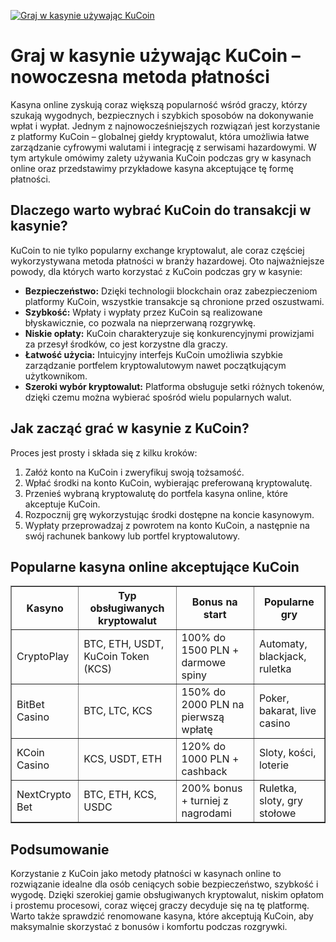 [![Graj w kasynie używając KuCoin](https://123-caf.pages.dev/gitsignup.png)](https://vrmoo.ru/Bt82HjjY)

<h1>Graj w kasynie używając KuCoin – nowoczesna metoda płatności</h1> <p>Kasyna online zyskują coraz większą popularność wśród graczy, którzy szukają wygodnych, bezpiecznych i szybkich sposobów na dokonywanie wpłat i wypłat. Jednym z najnowocześniejszych rozwiązań jest korzystanie z platformy KuCoin – globalnej giełdy kryptowalut, która umożliwia łatwe zarządzanie cyfrowymi walutami i integrację z serwisami hazardowymi. W tym artykule omówimy zalety używania KuCoin podczas gry w kasynach online oraz przedstawimy przykładowe kasyna akceptujące tę formę płatności.</p>  <h2>Dlaczego warto wybrać KuCoin do transakcji w kasynie?</h2> <p>KuCoin to nie tylko popularny exchange kryptowalut, ale coraz częściej wykorzystywana metoda płatności w branży hazardowej. Oto najważniejsze powody, dla których warto korzystać z KuCoin podczas gry w kasynie:</p> <ul>   <li><strong>Bezpieczeństwo:</strong> Dzięki technologii blockchain oraz zabezpieczeniom platformy KuCoin, wszystkie transakcje są chronione przed oszustwami.</li>   <li><strong>Szybkość:</strong> Wpłaty i wypłaty przez KuCoin są realizowane błyskawicznie, co pozwala na nieprzerwaną rozgrywkę.</li>   <li><strong>Niskie opłaty:</strong> KuCoin charakteryzuje się konkurencyjnymi prowizjami za przesył środków, co jest korzystne dla graczy.</li>   <li><strong>Łatwość użycia:</strong> Intuicyjny interfejs KuCoin umożliwia szybkie zarządzanie portfelem kryptowalutowym nawet początkującym użytkownikom.</li>   <li><strong>Szeroki wybór kryptowalut:</strong> Platforma obsługuje setki różnych tokenów, dzięki czemu można wybierać spośród wielu popularnych walut.</li> </ul>  <h2>Jak zacząć grać w kasynie z KuCoin?</h2> <p>Proces jest prosty i składa się z kilku kroków:</p> <ol>   <li>Załóż konto na KuCoin i zweryfikuj swoją tożsamość.</li>   <li>Wpłać środki na konto KuCoin, wybierając preferowaną kryptowalutę.</li>   <li>Przenieś wybraną kryptowalutę do portfela kasyna online, które akceptuje KuCoin.</li>   <li>Rozpocznij grę wykorzystując środki dostępne na koncie kasynowym.</li>   <li>Wypłaty przeprowadzaj z powrotem na konto KuCoin, a następnie na swój rachunek bankowy lub portfel kryptowalutowy.</li> </ol>  <h2>Popularne kasyna online akceptujące KuCoin</h2> <table border="1" cellpadding="8" cellspacing="0" style="border-collapse: collapse; width: 100%;">   <thead>     <tr>       <th>Kasyno</th>       <th>Typ obsługiwanych kryptowalut</th>       <th>Bonus na start</th>       <th>Popularne gry</th>     </tr>   </thead>   <tbody>     <tr>       <td>CryptoPlay</td>       <td>BTC, ETH, USDT, KuCoin Token (KCS)</td>       <td>100% do 1500 PLN + darmowe spiny</td>       <td>Automaty, blackjack, ruletka</td>     </tr>     <tr>       <td>BitBet Casino</td>       <td>BTC, LTC, KCS</td>       <td>150% do 2000 PLN na pierwszą wpłatę</td>       <td>Poker, bakarat, live casino</td>     </tr>     <tr>       <td>KCoin Casino</td>       <td>KCS, USDT, ETH</td>       <td>120% do 1000 PLN + cashback</td>       <td>Sloty, kości, loterie</td>     </tr>     <tr>       <td>NextCrypto Bet</td>       <td>BTC, ETH, KCS, USDC</td>       <td>200% bonus + turniej z nagrodami</td>       <td>Ruletka, sloty, gry stołowe</td>     </tr>   </tbody> </table>  <h2>Podsumowanie</h2> <p>Korzystanie z KuCoin jako metody płatności w kasynach online to rozwiązanie idealne dla osób ceniących sobie bezpieczeństwo, szybkość i wygodę. Dzięki szerokiej gamie obsługiwanych kryptowalut, niskim opłatom i prostemu procesowi, coraz więcej graczy decyduje się na tę platformę. Warto także sprawdzić renomowane kasyna, które akceptują KuCoin, aby maksymalnie skorzystać z bonusów i komfortu podczas rozgrywki.</p>